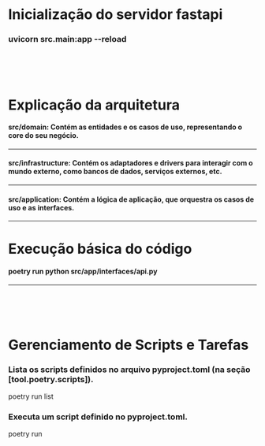 # Inicialização do servidor fastapi

### uvicorn src.main:app --reload

<br><br><br>

# Explicação da arquitetura

#### src/domain: Contém as entidades e os casos de uso, representando o core do seu negócio.
<hr>

#### src/infrastructure: Contém os adaptadores e drivers para interagir com o mundo externo, como bancos de dados, serviços externos, etc.
<hr>

#### src/application: Contém a lógica de aplicação, que orquestra os casos de uso e as interfaces.
<hr>

# Execução básica do código
#### poetry run python src/app/interfaces/api.py

<hr>

<br><br><br>


# Gerenciamento de Scripts e Tarefas


### Lista os scripts definidos no arquivo pyproject.toml (na seção [tool.poetry.scripts]).
poetry run list

### Executa um script definido no pyproject.toml.
poetry run <script>



# Gerenciamento do Projeto


# Exibe informações sobre o projeto atual (nome, versão, dependências, etc.).
poetry about

# Verifica por atualizações disponíveis do Poetry.
poetry self update

# Publica o pacote em um repositório (como o PyPI).
poetry publish --build


### Configurações Importantes


### Se o arquivo de configuração 'alembic.ini' precisar ser editado para incluir a string de conexão ao banco:
### Exemplo de configuração para SQLite (substitua driver://user:pass@host/dbname pelo seu caso):
sqlalchemy.url = sqlite:///src/database/app.db
### Ou PostgreSQL:
sqlalchemy.url = postgresql://username:password@localhost/database_name

### ========================
### Dicas de Uso
### ========================

### 1. Revise sempre os arquivos gerados automaticamente em "migrations/versions".
### 2. Realize testes locais antes de aplicar migrações em produção.
### 3. Use comentários claros nas mensagens das migrações (-m) para facilitar a identificação no histórico.
### 4. Para colaboração em equipe, sincronize as migrações no repositório (Git).
### 5. Evite editar migrações que já foram aplicadas em produção.


<hr>

<br>
<br>
<br>
<br>
<br>
<br>
<br>
<br>
project_root/
├── .gitignore
├── LICENSE
├── README.md
├── myenv/                  # Ambiente virtual (não será versionado pelo Git)
├── pyproject.toml          # Gerenciado pelo Poetry
├── src/                    # Todo o código-fonte do projeto
│   ├── app/                # Módulo principal do aplicativo
│   │   ├── __init__.py
│   │   ├── domain/         # Entidades da aplicação
│   │   │   ├── __init__.py
│   │   │   └── models.py   # Modelos de domínio
│   │   ├── application/    # Casos de uso e regras de negócio
│   │   │   ├── __init__.py
│   │   │   └── use_cases.py
│   │   ├── infrastructure/ # Conexão com recursos externos (DB, APIs)
│   │   │   ├── __init__.py
│   │   │   └── orm.py      # Configuração do ORM
│   │   ├── interfaces/     # Interfaces (ex.: REST APIs, CLI)
│   │   │   ├── __init__.py
│   │   │   └── api.py
│   ├── tests/              # Testes unitários e de integração
│       ├── __init__.py
│       └── test_sample.py
